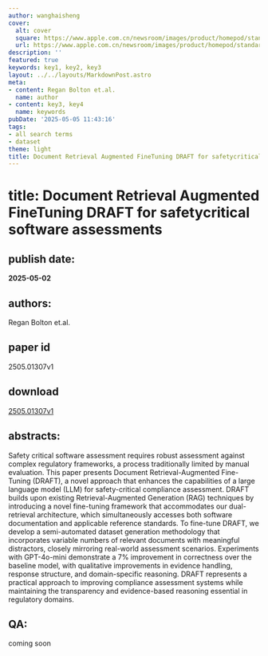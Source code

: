 ```yaml
---
author: wanghaisheng
cover:
  alt: cover
  square: https://www.apple.com.cn/newsroom/images/product/homepod/standard/Apple-HomePod-hero-230118_big.jpg.large_2x.jpg
  url: https://www.apple.com.cn/newsroom/images/product/homepod/standard/Apple-HomePod-hero-230118_big.jpg.large_2x.jpg
description: ''
featured: true
keywords: key1, key2, key3
layout: ../../layouts/MarkdownPost.astro
meta:
- content: Regan Bolton et.al.
  name: author
- content: key3, key4
  name: keywords
pubDate: '2025-05-05 11:43:16'
tags:
- all search terms
- dataset
theme: light
title: Document Retrieval Augmented FineTuning DRAFT for safetycritical software assessments
---
```


# title: Document Retrieval Augmented FineTuning DRAFT for safetycritical software assessments 
## publish date: 
**2025-05-02** 
## authors: 
  Regan Bolton et.al. 
## paper id
2505.01307v1
## download
[2505.01307v1](http://arxiv.org/abs/2505.01307v1)
## abstracts:
Safety critical software assessment requires robust assessment against complex regulatory frameworks, a process traditionally limited by manual evaluation. This paper presents Document Retrieval-Augmented Fine-Tuning (DRAFT), a novel approach that enhances the capabilities of a large language model (LLM) for safety-critical compliance assessment. DRAFT builds upon existing Retrieval-Augmented Generation (RAG) techniques by introducing a novel fine-tuning framework that accommodates our dual-retrieval architecture, which simultaneously accesses both software documentation and applicable reference standards. To fine-tune DRAFT, we develop a semi-automated dataset generation methodology that incorporates variable numbers of relevant documents with meaningful distractors, closely mirroring real-world assessment scenarios. Experiments with GPT-4o-mini demonstrate a 7% improvement in correctness over the baseline model, with qualitative improvements in evidence handling, response structure, and domain-specific reasoning. DRAFT represents a practical approach to improving compliance assessment systems while maintaining the transparency and evidence-based reasoning essential in regulatory domains.
## QA:
coming soon
